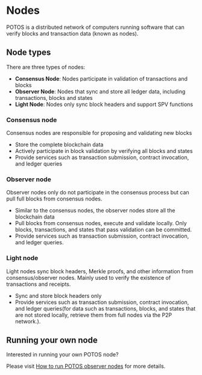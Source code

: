 # Nodes

POTOS is a distributed network of computers running software that can verify blocks and transaction data (known as nodes).

## Node types

There are three types of nodes:

- **Consensus Node**: Nodes participate in validation of transactions and blocks
- **Observer Node**: Nodes that sync and store all ledger data, including transactions, blocks and states
- **Light Node**: Nodes only sync block headers and support SPV functions

### Consensus node

Consensus nodes are responsible for proposing and validating new blocks

- Store the complete blockchain data
- Actively participate in block validation by verifying all blocks and states
- Provide services such as transaction submission, contract invocation, and ledger queries


### Observer node

Observer nodes only do not participate in the consensus process but can pull full blocks from consensus nodes.

- Similar to the consensus nodes, the observer nodes store all the blockchain data 
- Pull blocks from consensus nodes, execute and validate locally. Only blocks, transactions, and states that pass validation can be committed.
- Provide services such as transaction submission, contract invocation, and ledger queries.

### Light node

Light nodes sync block headers, Merkle proofs, and other information from consensus/observer nodes. Mainly used to verify the existence of transactions and receipts.

- Sync and store block headers only
- Provide services such as transaction submission, contract invocation, and ledger queries(for data such as transactions, blocks, and states that are not stored locally, retrieve them from full nodes via the P2P network.).

## Running your own node

Interested in running your own POTOS node? 

Please visit [How to run POTOS observer nodes](../developer/run_observer.md) for more details.
